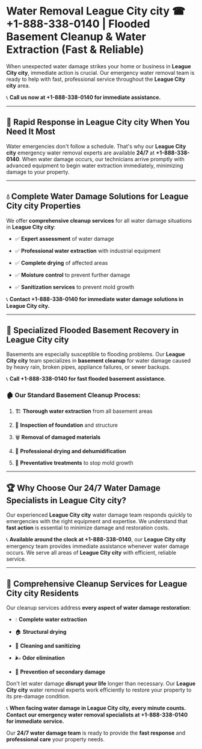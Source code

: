 # Water Removal League City city ☎ +1-888-338-0140 | Flooded Basement Cleanup & Water Extraction (Fast & Reliable)

When unexpected water damage strikes your home or business in **League City city**, immediate action is crucial. Our emergency water removal team is ready to help with fast, professional service throughout the **League City city** area. 

📞 **Call us now at +1-888-338-0140 for immediate assistance.**
---
## 🚀 Rapid Response in League City city When You Need It Most
Water emergencies don't follow a schedule. That's why our **League City city** emergency water removal experts are available **24/7** at **+1-888-338-0140**. When water damage occurs, our technicians arrive promptly with advanced equipment to begin water extraction immediately, minimizing damage to your property.
---
## 💧 Complete Water Damage Solutions for League City city Properties
We offer **comprehensive cleanup services** for all water damage situations in **League City city**:
- ✅ **Expert assessment** of water damage  
- ✅ **Professional water extraction** with industrial equipment  
- ✅ **Complete drying** of affected areas  
- ✅ **Moisture control** to prevent further damage  
- ✅ **Sanitization services** to prevent mold growth  
📞 **Contact +1-888-338-0140 for immediate water damage solutions in League City city.**
---
## 🌊 Specialized Flooded Basement Recovery in League City city
Basements are especially susceptible to flooding problems. Our **League City city** team specializes in **basement cleanup** for water damage caused by heavy rain, broken pipes, appliance failures, or sewer backups. 
📞 **Call +1-888-338-0140 for fast flooded basement assistance.**
### 🏚️ Our Standard Basement Cleanup Process:
1. 🏗️ **Thorough water extraction** from all basement areas  
2. 🔎 **Inspection of foundation** and structure  
3. 🗑️ **Removal of damaged materials**  
4. 💨 **Professional drying and dehumidification**  
5. 🚫 **Preventative treatments** to stop mold growth  
---
## 🏆 Why Choose Our 24/7 Water Damage Specialists in League City city?
Our experienced **League City city** water damage team responds quickly to emergencies with the right equipment and expertise. We understand that **fast action** is essential to minimize damage and restoration costs.
📞 **Available around the clock at +1-888-338-0140**, our **League City city** emergency team provides immediate assistance whenever water damage occurs. We serve all areas of **League City city** with efficient, reliable service.
---
## 🧹 Comprehensive Cleanup Services for League City city Residents
Our cleanup services address **every aspect of water damage restoration**:
- 💧 **Complete water extraction**  
- 🏠 **Structural drying**  
- 🧼 **Cleaning and sanitizing**  
- 🌬️ **Odor elimination**  
- 🚫 **Prevention of secondary damage**  
Don't let water damage **disrupt your life** longer than necessary. Our **League City city** water removal experts work efficiently to restore your property to its pre-damage condition.
📞 **When facing water damage in League City city, every minute counts. Contact our emergency water removal specialists at +1-888-338-0140 for immediate service.**
Our **24/7 water damage team** is ready to provide the **fast response** and **professional care** your property needs.
